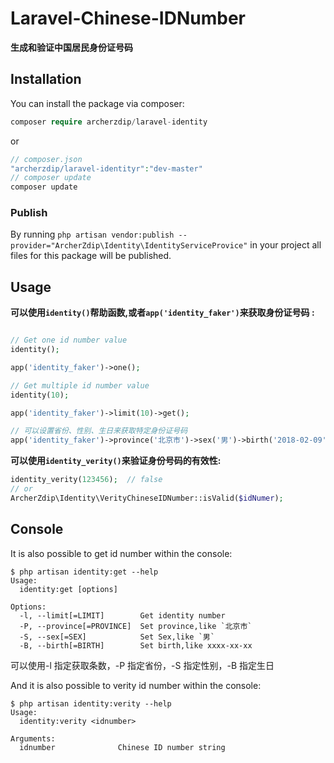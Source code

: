 # Laravel-Chinese-IDNumber
**生成和验证中国居民身份证号码**

## Installation
You can install the package via composer:
```php
composer require archerzdip/laravel-identity
```
or
```php
// composer.json
"archerzdip/laravel-identityr":"dev-master"
// composer update
composer update
```
### Publish
By running 
`php artisan vendor:publish --provider="ArcherZdip\Identity\IdentityServiceProvice"` in your project all files for this package will be published. 

## Usage
**可以使用`identity()`帮助函数,或者`app('identity_faker')`来获取身份证号码 :**
```php

// Get one id number value
identity();

app('identity_faker')->one();

// Get multiple id number value
identity(10);

app('identity_faker')->limit(10)->get();

// 可以设置省份、性别、生日来获取特定身份证号码
app('identity_faker')->province('北京市')->sex('男')->birth('2018-02-09')->one();


```

**可以使用`identity_verity()`来验证身份号码的有效性:**

```php
identity_verity(123456);  // false
// or
ArcherZdip\Identity\VerityChineseIDNumber::isValid($idNumer);
```

## Console
It is also possible to get id number within the console:
```
$ php artisan identity:get --help                   
Usage:
  identity:get [options]

Options:
  -l, --limit[=LIMIT]        Get identity number
  -P, --province[=PROVINCE]  Set province,like `北京市`
  -S, --sex[=SEX]            Set Sex,like `男`
  -B, --birth[=BIRTH]        Set birth,like xxxx-xx-xx

```
可以使用-l 指定获取条数，-P 指定省份，-S 指定性别，-B 指定生日


And it is also possible to verity id number within the console:
```
$ php artisan identity:verity --help            
Usage:
  identity:verity <idnumber>

Arguments:
  idnumber              Chinese ID number string

```
